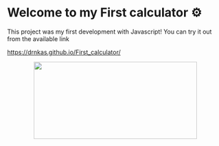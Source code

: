 # Welcome to my First calculator ⚙

This project was my first development with Javascript!
You can try it out from the available link 

https://drnkas.github.io/First_calculator/

<p align="center">
<img src="https://media0.giphy.com/media/3og0IFip0zn2loy5l6/giphy.gif?cid=ecf05e4740vhno278g5fjiap25xfwa57r9uzoqv0rsiu75ek&rid=giphy.gif&ct=g" width="380" height="180" />
</p>
